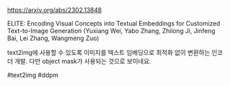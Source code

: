 https://arxiv.org/abs/2302.13848

ELITE: Encoding Visual Concepts into Textual Embeddings for Customized Text-to-Image Generation (Yuxiang Wei, Yabo Zhang, Zhilong Ji, Jinfeng Bai, Lei Zhang, Wangmeng Zuo)

text2img에 사용할 수 있도록 이미지를 텍스트 임베딩으로 최적화 없이 변환하는 인코더 개발. 다만 object mask가 사용되는 것으로 보이네요.

#text2img #ddpm 